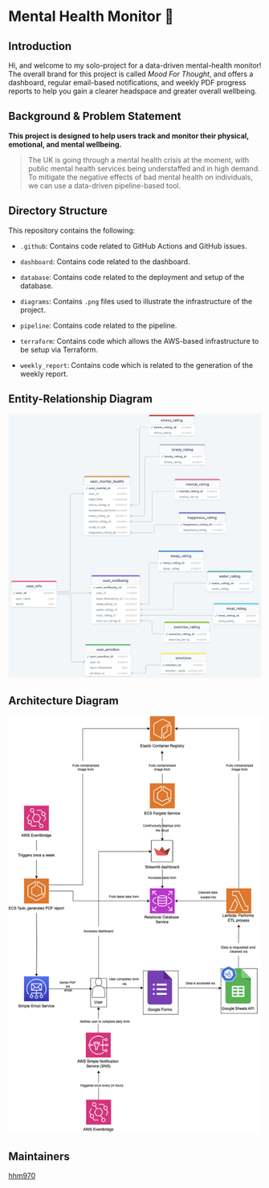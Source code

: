 # Mental Health Monitor 🧠

## Introduction

Hi, and welcome to my solo-project for a data-driven mental-health monitor! The overall brand for this project is called _Mood For Thought_, and offers a dashboard, regular email-based notifications, and weekly PDF progress reports to help you gain a clearer headspace and greater overall wellbeing.


## Background & Problem Statement
**This project is designed to help users track and monitor their physical, emotional, and mental wellbeing.**

>The UK is going through a mental health crisis at the moment, with public mental health services being understaffed and in high demand. To mitigate the negative effects of bad mental health on individuals, we can use a data-driven pipeline-based tool.


## Directory Structure

This repository contains the following:

- `.github`: Contains code related to GitHub Actions and GitHub issues.

- `dashboard`: Contains code related to the dashboard.

- `database`: Contains code related to the deployment and setup of the database.

- `diagrams`: Contains `.png` files used to illustrate the infrastructure of the project.

- `pipeline`: Contains code related to the pipeline.

- `terraform`: Contains code which allows the AWS-based infrastructure to be setup via Terraform.

- `weekly_report`: Contains code which is related to the generation of the weekly report.


## Entity-Relationship Diagram
![ERD Diagram](<diagrams/erd.png>)

## Architecture Diagram
![Architecture Diagram](<diagrams/architecture.png>)

## Maintainers
[hhm970](https://github.com/hhm970)